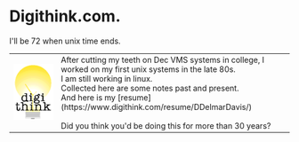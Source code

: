 # Digithink.com.
I'll be 72 when unix time ends.
<table>
<tr><td><img src=images/think2.gif width=400></td> 
<td>After cutting my teeth on Dec VMS systems in college, I worked on my first unix systems in the late 80s. <br>I am still working in linux.
<br>Collected here are some notes past and present. 
<br>And here is my [resume](https://www.digithink.com/resume/DDelmarDavis/)<br>
 <br>Did you think you'd be doing this for more than 30 years?
</td></tr></table>

